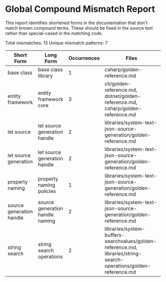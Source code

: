 # Global Compound Mismatch Report

This report identifies shortened forms in the documentation that don't match known compound terms.
These should be fixed in the source text rather than special-cased in the matching code.

Total mismatches: 13
Unique mismatch patterns: 7

| Short Form | Long Form | Occurrences | Files |
|------------|-----------|-------------|-------|
| base class | base class library | 1 | csharp/golden-reference.md |
| entity framework | entity framework core | 3 | cli/golden-reference.md, dotnet/golden-reference.md, csharp/golden-reference.md |
| let source | let source generation handle | 2 | libraries/system-text-json-source-generation/golden-reference.md |
| let source generation | let source generation handle | 2 | libraries/system-text-json-source-generation/golden-reference.md |
| property naming | property naming policies | 1 | libraries/system-text-json-source-generation/golden-reference.md |
| source generation handle | source generation handle naming | 2 | libraries/system-text-json-source-generation/golden-reference.md |
| string search | string search operations | 2 | libraries/system-buffers-searchvalues/golden-reference.md, libraries/string-search-operations/golden-reference.md |
